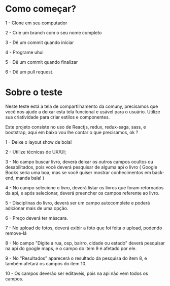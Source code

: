 # Como começar?

1 - Clone em seu computador 

2 - Crie um branch com o seu nome completo

3 - Dê um commit quando iniciar

4 - Programe uhul

5 - Dê um commit quando finalizar

6 - Dê um pull request.


# Sobre o teste

Neste teste está a tela de compartilhamento da comuny, precisamos que você nos ajude a deixar esta tela funcional e usável para o usuário.
Utilize sua criatividade para criar estilos e componentes.

Este projeto consiste no uso de Reactjs, redux, redux-saga, sass, e bootstrap, aqui em baixo vou lhe contar o que precisamos, ok ?


1 -  Deixe o layout show de bola!

2 - Utilize técnicas de UX/UI;

3 - No campo buscar livro, deverá deixar os outros campos ocultos ou desabilitados, pois você deverá pesquisar de alguma api o livro ( Google Books seria uma boa, mas se você quiser mostrar conhecimentos em back-end, manda bala! )

4 - No campo selecione o livro, deverá listar os livros que foram retornados da api, e após selecionar, deverá preencher os campos referente ao livro.

5 - Disciplinas do livro, deverá ser um campo autocomplete e poderá adicionar mais de uma opção.

6 - Preço deverá ter máscara.

7 - No upload de fotos, deverá exibir a foto que foi feita o upload, podendo remove-lá

8 - No campo "Digite a rua, cep, bairro, cidade ou estado" deverá pesquisar na api do google maps, e o campo do item 9 é afetado por ele.

9 - No "Resultados" aparecerá o resultado da pesquisa do item 8, e também afetará os campos do item 10.

10 - Os campos deverão ser editaveis, pois na api não vem todos os campos.
